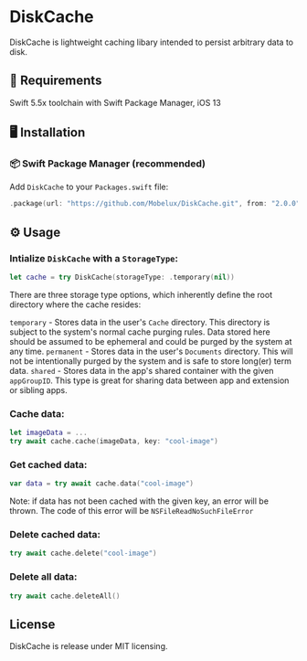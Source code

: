 # DiskCache

DiskCache is lightweight caching libary intended to persist arbitrary data to disk. 

## 📱 Requirements

Swift 5.5x toolchain with Swift Package Manager, iOS 13

## 🖥 Installation

### 📦 Swift Package Manager (recommended)

Add `DiskCache` to your `Packages.swift` file:

```swift
.package(url: "https://github.com/Mobelux/DiskCache.git", from: "2.0.0"),
```

## ⚙️ Usage

### Intialize `DiskCache` with a `StorageType`:

```swift
let cache = try DiskCache(storageType: .temporary(nil))
```

There are three storage type options, which inherently define the root directory where the cache resides:

`temporary` - Stores data in the user's `Cache` directory. This directory is subject to the system's normal cache purging rules. Data stored here should be assumed to be ephemeral and could be purged by the system at any time.
`permanent` - Stores data in the user's `Documents` directory. This will not be intentionally purged by the system and is safe to store long(er) term data.
`shared` - Stores data in the app's shared container with the given `appGroupID`. This type is great for sharing data between app and extension or sibling apps.

### Cache data:

```swift
let imageData = ...
try await cache.cache(imageData, key: "cool-image")
```

### Get cached data:

```swift
var data = try await cache.data("cool-image")
```

Note: if data has not been cached with the given key, an error will be thrown. The code of this error will be `NSFileReadNoSuchFileError`

### Delete cached data:

```swift
try await cache.delete("cool-image")
```

### Delete all data:

```swift
try await cache.deleteAll()
```

## License

DiskCache is release under MIT licensing.

